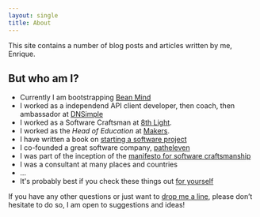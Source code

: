 ```yaml
---
layout: single
title: About
---
```


This site contains a number of blog posts and articles written by me, Enrique.

## But who am I?

- Currently I am bootstrapping [Bean Mind](https://beanmind.com)
- I worked as a independend API client developer, then coach, then ambassador
  at [DNSimple](https://dnsimple.com)
- I worked as a Software Craftsman at [8th Light](https://8thlight.com).
- I worked as the _Head of Education_ at [Makers](https://makers.tech).
- I have written a book on [starting a software project](https://leanpub.com/inceptions)
- I co-founded a great software company, [patheleven](http://patheleven.com)
- I was part of the inception of the [manifesto for software craftsmanship](http://manifesto.softwarecraftsmanship.org)
- I was a consultant at many places and countries
- ...
- It's probably best if you check these things out [for
  yourself](https://linkedin.com/in/ecomba)

If you have any other questions or just want to [drop me a
line](mailto:hello@ecomba.pro), please don’t
hesitate to do so, I am open to suggestions and ideas!
